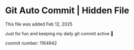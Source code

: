 # Git Auto Commit | Hidden File

This file was added Feb 12, 2025

Just for fun and keeping my daily git commit active 🤪

commit number: 1164942
